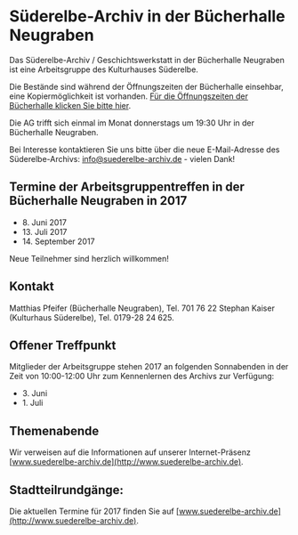# Süderelbe-Archiv in der Bücherhalle Neugraben

Das Süderelbe-Archiv / Geschichtswerkstatt in der Bücherhalle Neugraben
ist eine Arbeitsgruppe des Kulturhauses Süderelbe.

Die Bestände sind während der Öffnungszeiten der Bücherhalle einsehbar,
eine Kopiermöglichkeit ist vorhanden. [Für die Öffnungszeiten der
Bücherhalle klicken Sie bitte
hier](http://www.buecherhallen.de/neugraben "Bücherhalle Neugraben").

Die AG trifft sich einmal im Monat donnerstags um 19:30 Uhr in der
Bücherhalle Neugraben.

Bei Interesse kontaktieren Sie uns bitte über die neue E-Mail-Adresse
des Süderelbe-Archivs: <info@suederelbe-archiv.de> - vielen Dank!

## Termine der Arbeitsgruppentreffen in der Bücherhalle Neugraben in 2017

-   8\. Juni 2017
-   13\. Juli 2017
-   14\. September 2017

Neue Teilnehmer sind herzlich willkommen!

## Kontakt

Matthias Pfeifer (Bücherhalle Neugraben), Tel. 701 76 22 Stephan Kaiser
(Kulturhaus Süderelbe), Tel. 0179-28 24 625.

## Offener Treffpunkt

Mitglieder der Arbeitsgruppe stehen 2017 an folgenden Sonnabenden in der
Zeit von 10:00-12:00 Uhr zum Kennenlernen des Archivs zur Verfügung:

-   3\. Juni
-   1\. Juli

## Themenabende

Wir verweisen auf die Informationen auf unserer Internet-Präsenz
[www.suederelbe-archiv.de](http://www.suederelbe-archiv.de).

## Stadtteilrundgänge:

Die aktuellen Termine für 2017 finden Sie auf
[www.suederelbe-archiv.de](http://www.suederelbe-archiv.de).
